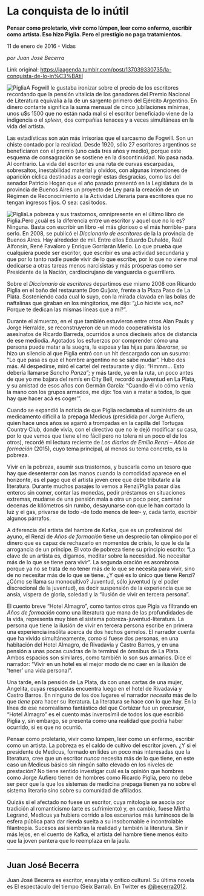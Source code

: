 # La conquista de lo inútil

**Pensar
como proletario, vivir como lúmpen, leer como enfermo, escribir
como artista. Eso hizo Piglia. Pero el prestigio no paga tratamientos.**

11 de enero de 2016 - Vidas

_por Juan José Becerra_

Link original: https://laagenda.tumblr.com/post/137039330735/la-conquista-de-lo-in%C3%BAtil

![Piglia](https://64.media.tumblr.com/d91853838a4e8d5690cf17ce3ab0194e/tumblr_inline_pk08nz0SJF1t6q87u_500.jpg)A
Fogwill le gustaba ironizar sobre el precio de los escritores
recordando que la pensión vitalicia de los ganadores del Premio
Nacional de Literatura equivalía a la de un sargento primero del
Ejército Argentino. En dinero contante significa la suma mensual de
cinco jubilaciones mínimas, unos u$s 1500 que no están nada mal si
el escritor beneficiado viene de la indigencia o el *spleen*,
dos compañías tenaces y a veces simultáneas en la vida del
artista. 


Las
estadísticas son aún más irrisorias que el sarcasmo de Fogwill.
Son un chiste contado por la realidad. Desde 1920, sólo 27
escritores argentinos se beneficiaron con el premio (uno cada tres
años y medio), porque este esquema de consagración se sostiene en
la discontinuidad. No pasa nada. Al contrario. La vida del escritor
es una ruta de curvas escarpadas, sobresaltos, inestabilidad material
y olvidos, con algunas intenciones de aparición cíclica destinadas
a corregir estas desgracias, como las del senador Patricio Hogan que
el año pasado presentó en la Legislatura de la provincia de Buenos
Aires un proyecto de Ley para la creación de un Régimen de
Reconocimiento a la Actividad Literaria para escritores que no tengan
ingresos fijos. O sea: casi todos.

![Piglia](https://64.media.tumblr.com/d91853838a4e8d5690cf17ce3ab0194e/tumblr_inline_pk08nz0SJF1t6q87u_500.jpg)La pobreza y sus trastornos, omnipresente en el último libro de Piglia.Pero
¿cuál es la diferencia entre un escritor y aquel que no lo es?
Ninguna. Basta con escribir un libro -el más glorioso o el más
horrible- para serlo. En 2008, se publicó el *Diccionario
de escritores*
de la la provincia de Buenos Aires. Hay alrededor de mil. Entre ellos
Eduardo Duhalde, Raúl Alfonsín, René Favaloro y Enrique Gorriarán
Merlo. Lo que prueba que cualquiera puede ser escritor, que escribir
es una actividad secundaria y que por lo tanto nadie puede vivir de
lo que escribe, por lo que no viene mal dedicarse a otras tareas
menos narcisistas y más prósperas como ser Presidente de la Nación,
cardiocirujano de vanguardia o guerrillero. 


Sobre
el *Diccionario
de escritores*
departimos ese mismo 2008 con Ricardo Piglia en el baño del
restaurante *Don
Quijote*,
frente a la Plaza Paso de La Plata. Sosteniendo cada cual lo suyo,
con la mirada clavada en las bolas de naftalinas que giraban en los
mingitorios, me dijo: “¿Lo hiciste vos, no? Porque te dedican las
mismas líneas que a mí?”. 


Durante
el almuerzo, en el que también estuvieron entre otros Alan Pauls y
Jorge Herralde, se reconstruyeron de un modo cooperativista los
asesinatos de Ricardo Barreda, ocurridos a unos dieciseis años de
distancia de ese mediodía. Agotados los esfuerzos por comprender
cómo una persona puede matar a la suegra, la esposa y las hijas para
*liberarse*,
se hizo un silencio al que Piglia entró con un hit descargado con un
susurro: “Lo que pasa es que el hombre argentino no se sabe mudar”.
Hubo dos más. Al despedirse, miró el cartel del restaurante y dijo:
“Hmmm… Esto debería llamarse *Sancho
Panza*”;
y más tarde, ya en la ruta, un poco antes de que yo me bajara del
remís en City Bell, recordó su juventud en La Plata, y su amistad
de esos años con Germán García: “Cuando él vio cómo venía la
mano con los
grupos armados, me dijo: ‘los van a matar a todos, lo que hay que
hacer acá es coger'”.

Cuando
se expandió la noticia de que Piglia reclamaba el suministro de un
medicamento difícil a la prepaga Medicus (presidida por Jorge
Aufiero, quien hace unos años se agarró a trompadas en la capilla
del Tortugas Country Club, donde vivía, con el directivo que no le
dejó modificar su casa, por lo que vemos que tiene el no fácil pero
no tolera ni un poco el de los otros), recordé
mi lectura reciente de *Los
diarios de Emilio Renzi – Años de formación* (2015),
cuyo tema principal, al menos su tema concreto, es la pobreza.


Vivir
en la pobreza, asumir sus trastornos, y buscarla como un tesoro que
hay que desenterrar con las manos cuando la comodidad aparece en el
horizonte, es el pago que el artista joven cree que debe tributarle a
la literatura. Durante muchos pasajes lo vemos a Renzi/Piglia pasar
días enteros sin comer, contar las monedas, pedir préstamos en
situaciones extremas, mudarse de una pensión mala a otra un poco
peor, caminar decenas de kilómetros sin rumbo, desayunarse  con que
le han cortado la luz y el gas, privarse de todo -de todo menos de
leer- y, cada tanto, escribir algunos párrafos. 


A
diferencia del artista del hambre de Kafka, que es un profesional del
ayuno, el Renzi de *Años
de formación*
tiene un desprecio tan olímpico por el dinero que es capaz de
rechazarlo en momentos de crisis, lo que le da la arrogancia de un
príncipe. El voto de pobreza tiene su principio escrito: “La clave
de un artista es, digamos, meditar sobre la necesidad. No necesitar
más de lo que se tiene para vivir”. La segunda oración es
asombrosa porque ya no se trata de no tener más de lo que se
necesita para vivir, sino de no necesitar más de lo que se tiene. ¿Y
qué es lo único  que tiene Renzi? ¿Cómo se llama su monocultivo?
Juventud, sólo juventud (y el poder discrecional de la juventud), es
decir suspensión de la experiencia que se ansía, víspera de
gloria, soledad y la “ilusión de vivir en tercera persona”.

El
cuento breve “Hotel Almagro”, como tantos otros que Pigia va
filtrando en *Años
de formación*
como una literatura que mana de las profundidades de la vida,
representa muy bien el sistema pobreza-juventud-literatura. La
persona que tiene la ilusión de vivir en tercera persona escribe en
primera una experiencia insólita acerca de dos hechos gemelos. El
narrador cuenta que ha vivido simultáneamente, como si fuese dos
personas, en una habitación del Hotel Almagro, de Rivadavia y Castro
Barros, y en una pensión a unas pocas cuadras de la terminal de
ómnibus de La Plata. Ambos espacios son similares, como también lo
son sus armarios. Dice el narrador: “Vivir en un hotel es el mejor
modo de no caer en la ilusión de 'tener’ una vida personal”.

Una
tarde, en la pensión de La Plata, da con unas cartas de una mujer,
Angelita, cuyas respuestas encuentra luego en el hotel de Rivadavia y
Castro Barros. En ninguno de los dos lugares el narrador *necesita*
más de lo que *tiene*
para hacer su literatura. La literatura se hace con lo que hay. En la
línea de ese neorrealismo fantástico del que Cortázar fue un
precursor, “Hotel Almagro” es el cuento más inverosímil de
todos los que escribió Piglia y, sin embargo, se presenta como una
realidad que podría haber ocurrido, si es que no ocurrió.  


Pensar
como proletario, vivir como lúmpen, leer como un enfermo, escribir
como un artista. La pobreza es el caldo de cultivo del escritor
joven. ¿Y si el presidente de Medicus, formado en lides un poco más
interesadas que la literatura, cree que un escritor *nunca*
necesita más de lo que tiene, en este caso un Medicus básico sin
ningún salto elevado en los niveles de prestación? No tiene sentido
investigar cuál es la opinión que hombres como Jorge Aufiero tienen
de hombres como Ricardo Piglia, pero no debe ser peor que la que los
sistemas de medicina prepaga tienen ya no sobre el sistema literario
sino sobre su comunidad de afiliados. 


Quizás
si el afectado no fuese un escritor, cuya mitología se asocia por
tradición al romanticismo (arte es sufrimiento) y, en cambio, fuese
Mirtha Legrand, Medicus ya hubiera corrido a los escenarios más
luminosos de la esfera pública para dar rienda suelta a su
insobornable e incontrolable filantropía. Sucesos así siembran la
realidad y también la literatura. Sin ir más lejos, en el cuento de
Kafka, el artista del hambre tiene menos éxito que la joven pantera
que lo reemplaza en la jaula. 




---

Juan José Becerra
-----------------

Juan José Becerra es escritor, ensayista y crítico cultural. Su última novela es El espectáculo del tiempo (Seix Barral). En Twitter es [@jbecerra2012](https://twitter.com/jbecerra2012?lang=es). 

